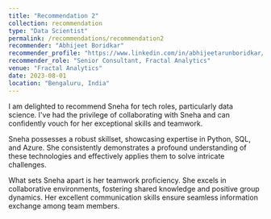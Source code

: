 ```yaml
---
title: "Recommendation 2"
collection: recommendation
type: "Data Scientist"
permalink: /recommendations/recommendation2
recommender: "Abhijeet Boridkar"
recommender_profile: "https://www.linkedin.com/in/abhijeetarunboridkar/"
recommender_role: "Senior Consultant, Fractal Analytics"
venue: "Fractal Analytics"
date: 2023-08-01
location: "Bengaluru, India"
---
```


I am delighted to recommend Sneha for tech roles, particularly data science. I've had the privilege of collaborating with Sneha and can confidently vouch for her exceptional skills and teamwork.

Sneha possesses a robust skillset, showcasing expertise in Python, SQL, and Azure. She consistently demonstrates a profound understanding of these technologies and effectively applies them to solve intricate challenges.

What sets Sneha apart is her teamwork proficiency. She excels in collaborative environments, fostering shared knowledge and positive group dynamics. Her excellent communication skills ensure seamless information exchange among team members.